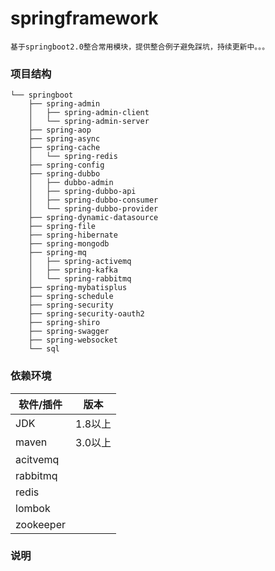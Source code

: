 # springframework
    基于springboot2.0整合常用模块，提供整合例子避免踩坑，持续更新中。。。
    
### 项目结构
```
└── springboot
    ├── spring-admin
    │   ├── spring-admin-client
    │   └── spring-admin-server
    ├── spring-aop
    ├── spring-async
    ├── spring-cache
    │   └── spring-redis
    ├── spring-config
    ├── spring-dubbo
    │   ├── dubbo-admin
    │   ├── spring-dubbo-api
    │   ├── spring-dubbo-consumer
    │   └── spring-dubbo-provider
    ├── spring-dynamic-datasource
    ├── spring-file
    ├── spring-hibernate
    ├── spring-mongodb
    ├── spring-mq
    │   ├── spring-activemq
    │   ├── spring-kafka
    │   └── spring-rabbitmq
    ├── spring-mybatisplus
    ├── spring-schedule
    ├── spring-security
    ├── spring-security-oauth2
    ├── spring-shiro
    ├── spring-swagger
    ├── spring-websocket
    └── sql
```
### 依赖环境
|  软件/插件  | 版本  |
|  ----  | ----  |
| JDK    | 1.8以上 |
| maven  | 3.0以上 |
| acitvemq |  |
| rabbitmq |  |
| redis  |  |
| lombok |  |
| zookeeper |  |

### 说明
```

```